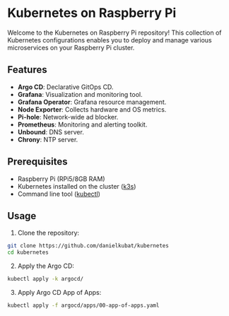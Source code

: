 # Kubernetes on Raspberry Pi

Welcome to the Kubernetes on Raspberry Pi repository! This collection of Kubernetes configurations enables you to deploy and manage various microservices on your Raspberry Pi cluster.

## Features

- **Argo CD**: Declarative GitOps CD.
- **Grafana**: Visualization and monitoring tool.
- **Grafana Operator**: Grafana resource management.
- **Node Exporter**: Collects hardware and OS metrics.
- **Pi-hole**: Network-wide ad blocker.
- **Prometheus**: Monitoring and alerting toolkit.
- **Unbound**: DNS server.
- **Chrony**: NTP server.

## Prerequisites

- Raspberry Pi (RPi5/8GB RAM)
- Kubernetes installed on the cluster ([k3s](https://k3s.io))
- Command line tool ([kubectl](https://kubernetes.io/docs/tasks/tools/#kubectl))

## Usage

1. Clone the repository:

```bash
git clone https://github.com/danielkubat/kubernetes
cd kubernetes
```

2. Apply the Argo CD:

```bash
kubectl apply -k argocd/
```

3. Apply Argo CD App of Apps:

```bash
kubectl apply -f argocd/apps/00-app-of-apps.yaml
```
